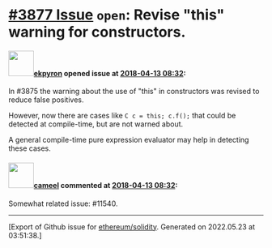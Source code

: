 # [\#3877 Issue](https://github.com/ethereum/solidity/issues/3877) `open`: Revise "this" warning for constructors.

#### <img src="https://avatars.githubusercontent.com/u/1347491?v=4" width="50">[ekpyron](https://github.com/ekpyron) opened issue at [2018-04-13 08:32](https://github.com/ethereum/solidity/issues/3877):

In #3875 the warning about the use of "this" in constructors was revised to reduce false positives.

However, now there are cases like ``C c = this; c.f();`` that could be detected at compile-time, but are not warned about.

A general compile-time pure expression evaluator may help in detecting these cases.


#### <img src="https://avatars.githubusercontent.com/u/137030?v=4" width="50">[cameel](https://github.com/cameel) commented at [2018-04-13 08:32](https://github.com/ethereum/solidity/issues/3877#issuecomment-892205272):

Somewhat related issue: #11540.


-------------------------------------------------------------------------------



[Export of Github issue for [ethereum/solidity](https://github.com/ethereum/solidity). Generated on 2022.05.23 at 03:51:38.]
